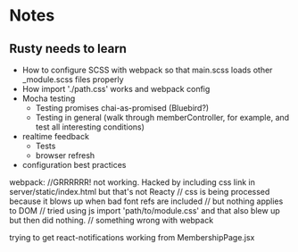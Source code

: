 # Notes

## Rusty needs to learn

 - How to configure SCSS with webpack so that main.scss loads other \_module.scss files properly
 - How import './path.css' works and webpack config
 - Mocha testing
   - Testing promises chai-as-promised (Bluebird?)
   - Testing in general (walk through memberController, for example, and test all interesting conditions)
 - realtime feedback
   - Tests
   - browser refresh
 - configuration best practices

 webpack:
 //GRRRRRR!  not working.  Hacked by including css link in server/static/index.html but that's not Reacty
 // css is being processed because it blows up when bad font refs are included
 // but nothing applies to DOM
 // tried using js import 'path/to/module.css' and that also blew up but then did nothing.
 // something wrong with webpack

 trying to get react-notifications working from MembershipPage.jsx
